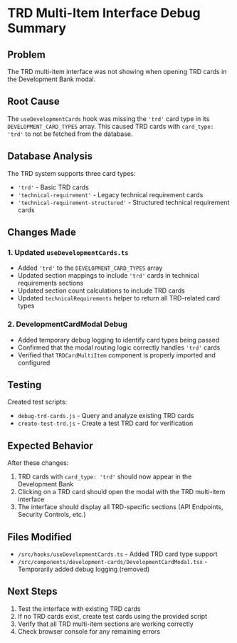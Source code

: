 # TRD Multi-Item Interface Debug Summary

## Problem
The TRD multi-item interface was not showing when opening TRD cards in the Development Bank modal.

## Root Cause
The `useDevelopmentCards` hook was missing the `'trd'` card type in its `DEVELOPMENT_CARD_TYPES` array. This caused TRD cards with `card_type: 'trd'` to not be fetched from the database.

## Database Analysis
The TRD system supports three card types:
- `'trd'` - Basic TRD cards
- `'technical-requirement'` - Legacy technical requirement cards  
- `'technical-requirement-structured'` - Structured technical requirement cards

## Changes Made

### 1. Updated `useDevelopmentCards.ts`
- Added `'trd'` to the `DEVELOPMENT_CARD_TYPES` array
- Updated section mappings to include `'trd'` cards in technical requirements sections
- Updated section count calculations to include TRD cards
- Updated `technicalRequirements` helper to return all TRD-related card types

### 2. DevelopmentCardModal Debug
- Added temporary debug logging to identify card types being passed
- Confirmed that the modal routing logic correctly handles `'trd'` cards
- Verified that `TRDCardMultiItem` component is properly imported and configured

## Testing
Created test scripts:
- `debug-trd-cards.js` - Query and analyze existing TRD cards
- `create-test-trd.js` - Create a test TRD card for verification

## Expected Behavior
After these changes:
1. TRD cards with `card_type: 'trd'` should now appear in the Development Bank
2. Clicking on a TRD card should open the modal with the TRD multi-item interface
3. The interface should display all TRD-specific sections (API Endpoints, Security Controls, etc.)

## Files Modified
- `/src/hooks/useDevelopmentCards.ts` - Added TRD card type support
- `/src/components/development-cards/DevelopmentCardModal.tsx` - Temporarily added debug logging (removed)

## Next Steps
1. Test the interface with existing TRD cards
2. If no TRD cards exist, create test cards using the provided script
3. Verify that all TRD multi-item sections are working correctly
4. Check browser console for any remaining errors